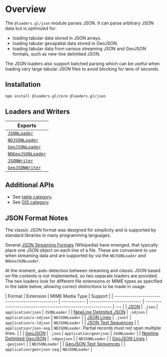 # Overview

The `@loaders.gl/json` module parses JSON. It can parse arbitrary JSON data but is optimized for:

- loading tabular data stored in JSON arrays.
- loading tabular geospatial data stored in GeoJSON.
- loading tabular data from various streaming JSON and GeoJSON formats, such as new-line delimited JSON.

The JSON loaders also support batched parsing which can be useful when loading very large tabular JSON files
to avoid blocking for tens of seconds.

## Installation

```bash
npm install @loaders.gl/core @loaders.gl/json
```

## Loaders and Writers

| Exports                                                                |
| ---------------------------------------------------------------------- |
| [`JSONLoader`](/docs/modules/json/api-reference/json-loader)           |
| [`NDJSONLoader`](/docs/modules/json/api-reference/ndjson-loader)       |
| [`GeoJSONLoader`](/docs/modules/json/api-reference/geojson-loader)     |
| [`NDGeoJSONLoader`](/docs/modules/json/api-reference/ndgeojson-loader) |
| [`JSONWriter`](/docs/modules/json/api-reference/json-writer)           |
| [`GeoJSONWriter`](/docs/modules/json/api-reference/geojson-writer)     |

## Additional APIs

- See [table category](/docs/specifications/category-table).
- See [GIS category](/docs/specifications/category-gis).

## JSON Format Notes

The classic JSON format was designed for simplicity and is supported by standard libraries in many programming languages.

Several [JSON Streaming Formats](https://en.wikipedia.org/wiki/JSON_streaming) (Wikipedia) have emerged, that typically
place one JSON object on each line of a file. These are convenient to use when streaming data and are
supported by via the `NDJSONLoader` and `NDGeoJSONLoader`.

At the moment, auto-detection between streaming and classic JSON based on file contents
is not implemented, so two separate loaders are provided.
The two loaders look for different file extensions or MIME types as specified in the table below,
allowing correct distinctions to be made in usage.

| Format                                            | Extension    | MIME Media Type            | Support                                                       |
| ------------------------------------------------- | ------------ | -------------------------- | ------------------------------------------------------------- | --- |
| [JSON][format_json]                               | `.json`      | `application/json`         | `JSONLoader`                                                  |
| [NewLine Delimited JSON][format_ndjson]           | `.ndjson`    | `application/x-ndjson`     | `NDJSONLoader`                                                |
| [JSON Lines][format_jsonlines]                    | `.jsonl`     | `application/x-ldjson`     | `NDJSONLoader`                                                |
| [JSON Text Sequences][format_json_seq]            |              | `application/json-seq`     | `NDJSONLoader`. Partial records must not span multiple lines. |     |
| [GeoJSON][format_geojson]                         | `.json`      | `application/geo+json`     | `JSONLoader`                                                  |
| [Newline Delimited GeoJSON][format_ndgeojson]     | `.ndgeojson` |                            | `NDJSONLoader`                                                |
| [GeoJSON Lines][format_geojson]                   | `.geojsonl`  |                            | `NDJSONLoader`                                                |
| [GeoJSON Text Sequences][format_geojson_text_seq] |              | `application/geo+json-seq` | `NDJSONLoader`                                                |

[format_json]: https://www.json.org/json-en.html
[format_ndjson]: http://ndjson.org/
[format_jsonlines]: http://jsonlines.org/
[format_json_seq]: https://datatracker.ietf.org/doc/html/rfc7464
[format_geojson]: https://geojson.org/
[format_ndgeojson]: https://stevage.github.io/ndgeojson/
[format_geojsonl]: https://www.placemark.io/documentation/geojsonl
[format_geojson_text_seq]: https://datatracker.ietf.org/doc/html/rfc8142
[rfc4288]: https://www.ietf.org/rfc/rfc4288.txt
